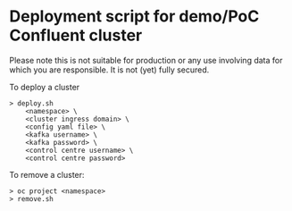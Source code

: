 # Deployment script for demo/PoC Confluent cluster

Please note this is not suitable for production or any use involving data for which you are responsible.  It is not (yet) fully secured.

To deploy a cluster

```
> deploy.sh 
    <namespace> \
    <cluster ingress domain> \
    <config yaml file> \
    <kafka username> \
    <kafka password> \
    <control centre username> \
    <control centre password>
```

To remove a cluster:

```
> oc project <namespace>
> remove.sh
```
